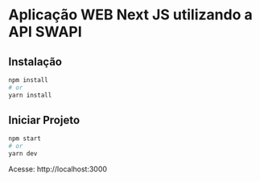 # Aplicação WEB Next JS utilizando a API SWAPI

## Instalação

```bash
npm install
# or
yarn install
```

## Iniciar Projeto

```bash
npm start
# or
yarn dev
```
Acesse: http://localhost:3000